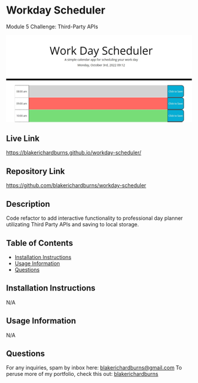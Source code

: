 # Workday Scheduler
Module 5 Challenge: Third-Party APIs

![Alt text](./assets/screenshot.JPG "Screenshot")

## Live Link
https://blakerichardburns.github.io/workday-scheduler/

## Repository Link
https://github.com/blakerichardburns/workday-scheduler

## Description
Code refactor to add interactive functionality to professional day planner utilizating Third Party APIs and saving to local storage.

  ## Table of Contents
  * [Installation Instructions](#installation-instructions)
  * [Usage Information](#usage-information)
  * [Questions](#questions)

  ## Installation Instructions
  N/A

  ## Usage Information
  N/A
  
  ## Questions
  For any inquiries, spam by inbox here: blakerichardburns@gmail.com
  To peruse more of my portfolio, check this out: [blakerichardburns](https://github.com/blakerichardburns)